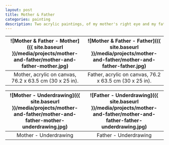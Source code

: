 ```yaml
---
layout: post
title: Mother & Father
categories: painting
description: Two acrylic paintings, of my mother's right eye and my father's left eye.
---
```


![Mother & Father - Mother]({{ site.baseurl }}/media/projects/mother-and-father/mother-and-father-mother.jpg) | ![Mother & Father - Father]({{ site.baseurl }}/media/projects/mother-and-father/mother-and-father-father.jpg)
:----------: | :----------:
Mother, acrylic on canvas, 76.2 x 63.5 cm (30 x 25 in). | Father, acrylic on canvas, 76.2 x 63.5 cm (30 x 25 in).

![Mother - Underdrawing]({{ site.baseurl }}/media/projects/mother-and-father/mother-and-father-mother-underdrawing.jpg) | ![Father - Underdrawing]({{ site.baseurl }}/media/projects/mother-and-father/mother-and-father-father-underdrawing.jpg)
:----------: | :----------:
Mother - Underdrawing | Father - Underdrawing
